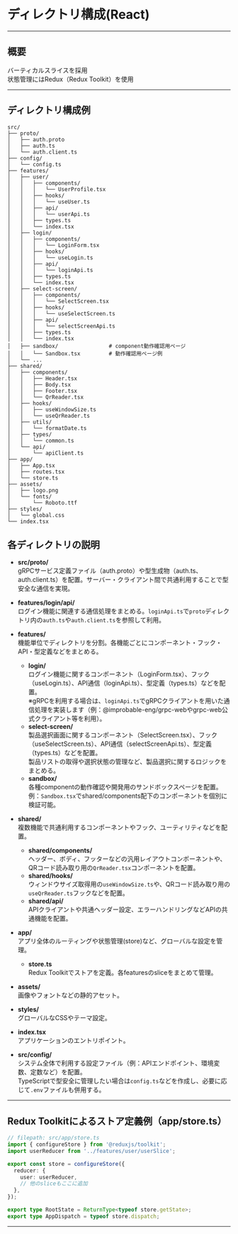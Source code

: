# ディレクトリ構成(React)

---

## 概要

バーティカルスライスを採用  
状態管理にはRedux（Redux Toolkit）を使用

---

## ディレクトリ構成例

```
src/
├── proto/
│   ├── auth.proto
│   ├── auth.ts
│   └── auth.client.ts
├── config/
│   └── config.ts
├── features/
│   ├── user/
│   │   ├── components/
│   │   │   └── UserProfile.tsx
│   │   ├── hooks/
│   │   │   └── useUser.ts
│   │   ├── api/
│   │   │   └── userApi.ts
│   │   ├── types.ts
│   │   └── index.tsx
│   ├── login/
│   │   ├── components/
│   │   │   └── LoginForm.tsx
│   │   ├── hooks/
│   │   │   └── useLogin.ts
│   │   ├── api/
│   │   │   └── loginApi.ts
│   │   ├── types.ts
│   │   └── index.tsx
│   ├── select-screen/
│   │   ├── components/
│   │   │   └── SelectScreen.tsx
│   │   ├── hooks/
│   │   │   └── useSelectScreen.ts
│   │   ├── api/
│   │   │   └── selectScreenApi.ts
│   │   ├── types.ts
│   │   └── index.tsx
│   ├── sandbox/                # component動作確認用ページ
│   │   └── Sandbox.tsx         # 動作確認用ページ例
│   └── ...
├── shared/
│   ├── components/
│   │   ├── Header.tsx
│   │   ├── Body.tsx
│   │   ├── Footer.tsx
│   │   └── QrReader.tsx
│   ├── hooks/
│   │   ├── useWindowSize.ts
│   │   └── useQrReader.ts
│   ├── utils/
│   │   └── formatDate.ts
│   ├── types/
│   │   └── common.ts
│   └── api/
│       └── apiClient.ts
├── app/
│   ├── App.tsx
│   ├── routes.tsx
│   └── store.ts
├── assets/
│   ├── logo.png
│   └── fonts/
│       └── Roboto.ttf
├── styles/
│   └── global.css
└── index.tsx
```

## 各ディレクトリの説明

- **src/proto/**  
  gRPCサービス定義ファイル（auth.proto）や型生成物（auth.ts、auth.client.ts）を配置。サーバー・クライアント間で共通利用することで型安全な通信を実現。

- **features/login/api/**  
  ログイン機能に関連する通信処理をまとめる。`loginApi.ts`で`proto`ディレクトリ内の`auth.ts`や`auth.client.ts`を参照して利用。

- **features/**  
  機能単位でディレクトリを分割。各機能ごとにコンポーネント・フック・API・型定義などをまとめる。
  - **login/**  
    ログイン機能に関するコンポーネント（LoginForm.tsx）、フック（useLogin.ts）、API通信（loginApi.ts）、型定義（types.ts）などを配置。  
    ※gRPCを利用する場合は、`loginApi.ts`でgRPCクライアントを用いた通信処理を実装します（例：@improbable-eng/grpc-webやgrpc-web公式クライアント等を利用）。
  - **select-screen/**  
    製品選択画面に関するコンポーネント（SelectScreen.tsx）、フック（useSelectScreen.ts）、API通信（selectScreenApi.ts）、型定義（types.ts）などを配置。  
    製品リストの取得や選択状態の管理など、製品選択に関するロジックをまとめる。
  - **sandbox/**  
    各種componentの動作確認や開発用のサンドボックスページを配置。  
    例：`Sandbox.tsx`でshared/components配下のコンポーネントを個別に検証可能。

- **shared/**  
  複数機能で共通利用するコンポーネントやフック、ユーティリティなどを配置。
  - **shared/components/**  
    ヘッダー、ボディ、フッターなどの汎用レイアウトコンポーネントや、QRコード読み取り用の`QrReader.tsx`コンポーネントを配置。
  - **shared/hooks/**  
    ウィンドウサイズ取得用の`useWindowSize.ts`や、QRコード読み取り用の`useQrReader.ts`フックなどを配置。
  - **shared/api/**  
    APIクライアントや共通ヘッダー設定、エラーハンドリングなどAPIの共通機能を配置。

- **app/**  
  アプリ全体のルーティングや状態管理(store)など、グローバルな設定を管理。
  - **store.ts**  
    Redux Toolkitでストアを定義。各featuresのsliceをまとめて管理。

- **assets/**  
  画像やフォントなどの静的アセット。

- **styles/**  
  グローバルなCSSやテーマ設定。

- **index.tsx**  
  アプリケーションのエントリポイント。

- **src/config/**  
  システム全体で利用する設定ファイル（例：APIエンドポイント、環境変数、定数など）を配置。  
  TypeScriptで型安全に管理したい場合は`config.ts`などを作成し、必要に応じて`.env`ファイルも併用する。

---

## Redux Toolkitによるストア定義例（app/store.ts）

```typescript
// filepath: src/app/store.ts
import { configureStore } from '@reduxjs/toolkit';
import userReducer from '../features/user/userSlice';

export const store = configureStore({
  reducer: {
    user: userReducer,
    // 他のsliceもここに追加
  },
});

export type RootState = ReturnType<typeof store.getState>;
export type AppDispatch = typeof store.dispatch;
```

---
